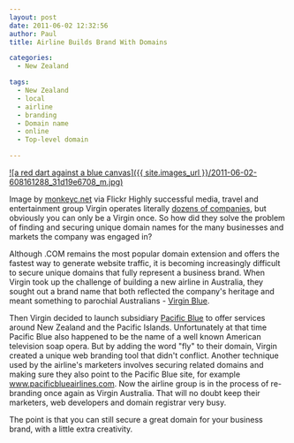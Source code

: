 ```yaml
---
layout: post
date: 2011-06-02 12:32:56
author: Paul
title: Airline Builds Brand With Domains

categories:
  - New Zealand

tags:
  - New Zealand
  - local
  - airline
  - branding
  - Domain name
  - online
  - Top-level domain

---
```


[![a red dart against a blue canvas]({{ site.images_url }}/2011-06-02-608161288_31d19e6708_m.jpg)](http://www.flickr.com/photos/73584213@N00/608161288)

Image by [monkeyc.net](http://www.flickr.com/photos/73584213@N00/608161288) via Flickr
Highly successful media, travel and entertainment group Virgin operates literally [dozens of companies](http://www.virgin.com/company/), but obviously you can only be a Virgin once. So how did they solve the problem of finding and securing unique domain names for the many businesses and markets the company was engaged in?

Although .COM remains the most popular domain extension and offers the fastest way to generate website traffic, it is becoming increasingly difficult to secure unique domains that fully represent a business brand. When Virgin took up the challenge of building a new airline in Australia, they sought out a brand name that both reflected the company's heritage and meant something to parochial Australians - [Virgin Blue](http://www.virginblue.com/). 

Then Virgin decided to launch subsidiary [Pacific Blue](http://flypacificblue.com/) to offer services around New Zealand and the Pacific Islands. Unfortunately at that time Pacific Blue also happened to be the name of a well known American television soap opera. But by adding the word "fly" to their domain, Virgin created a unique web branding tool that didn't conflict. Another technique used by the airline's marketers involves securing related domains and making sure they also point to the Pacific Blue site, for example www.pacificblueairlines.com. Now the airline group  is in the process of re-branding once again as Virgin Australia. That will no doubt keep their marketers, web developers and domain registrar very busy.

The point is that you can still secure a great domain for your business brand, with a little extra creativity.
